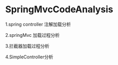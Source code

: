 # SpringMvcCodeAnalysis

1.spring controller 注解加载分析

2.springMvc 加载过程分析

3.拦截器加载过程分析

4.SimpleController分析